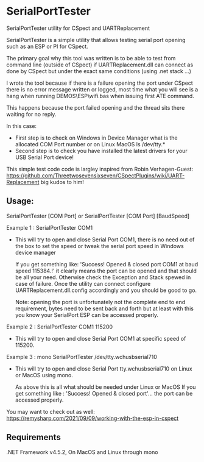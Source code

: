 # SerialPortTester
SerialPortTester utility for CSpect and UARTReplacement

SerialPortTester is a simple utility that allows testing serial port opening such as an ESP or PI for CSpect.

The primary goal why this tool was written is to be able to test from command line (outside of CSpect) if UARTReplacement.dll can connect as done by CSpect but under the exact same conditions (using .net stack ...)

I wrote the tool because if there is a failure opening the port under CSpect there is no error message written or logged, most time what you will see is a hang when running DEMOS\ESP\wifi.bas when issuing first ATE command. 

This happens because the port failed opening and the thread sits there waiting for no reply.

In this case:

- First step is to check on Windows in Device Manager what is the allocated COM Port number or on Linux MacOS ls /dev/tty.*
- Second step is to check you have installed the latest drivers for your USB Serial Port device!

This simple test code code is largley inspired from Robin Verhagen-Guest: https://github.com/Threetwosevensixseven/CSpectPlugins/wiki/UART-Replacement big kudos to him!

Usage:
------
 SerialPortTester [COM Port]
or
 SerialPortTester [COM Port] [BaudSpeed]

Example 1 : SerialPortTester COM1
 - This will try to open and close Serial Port COM1, there is no need out of the box to set the speed or tweak the serial port speed in Windows device manager
   
     If you get something like: 'Success! Opened & closed port COM1 at baud speed 115384.!' it clearly means the port can be opened and that should be all your need. Otherwise check the Exception and Stack spewed in case of failure. Once the utility can connect configure UARTReplacement.dll.config accordingly and you should be good to go.
   
     Note: opening the port is unfortunately not the complete end to end requirement, bytes need to be sent back and forth but at least with this you know your SerialPort ESP can be accessed properly.
   
Example 2 : SerialPortTester COM1 115200
 - This will try to open and close Serial Port COM1 at specific speed of 115200.

Example 3 : mono SerialPortTester /dev/tty.wchusbserial710
 - This will try to open and close Serial Port tty.wchusbserial710 on Linux or MacOS using mono.
   
     As above this is all what should be needed under Linux or MacOS If you get something like : 'Success! Opened & closed port'... the port can be accessed properly.
   

You may want to check out as well: https://remysharp.com/2021/09/09/working-with-the-esp-in-cspect

Requirements
------------
.NET Framework v4.5.2, On MacOS and Linux through mono
